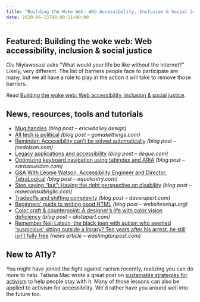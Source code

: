 ```yaml
---
title: "Building the Woke Web: Web Accessibility, Inclusion & Social Justice"
date: 2020-06-15T08:00:21+00:00
---
```


## Featured: Building the woke web: Web accessibility, inclusion & social justice

Olu Niyiawosusi asks "What would your life be like without the internet?" Likely, very different. The list of barriers people face to participate are many, but we all have a role to play in the action it will take to remove those barriers.

Read [Building the woke web: Web accessibility, inclusion & social justice](https://alistapart.com/article/building-the-woke-web/).

## News, resources, tools and tutorials

* [Mug handles](https://ericwbailey.design/writing/mug-handles.html) _(blog post – ericwbailey.design)_
* [All tech is political](https://gomakethings.com/all-tech-is-political/) _(blog post – gomakethings.com)_
* [Reminder: Accessibility can’t be solved automatically​](https://www.joedolson.com/2020/06/reminder-accessibility-cant-be-solved-automatically/) _(blog post – joedolson.com)_
* [Legacy applications and accessibility](https://www.deque.com/blog/legacy-applications-and-accessibility/) _(blog post – deque.com)_
* [Optimizing keyboard navigation using tabindex and ARIA](https://www.sarasoueidan.com/blog/keyboard-friendlier-article-listings/) _(blog post – sarasoueidan.com)_
* [Q&A With Léonie Watson, Accessibility Engineer and Director, TetraLogical](https://equalentry.com/qa-with-leonie-watson-accessibility-engineer-and-director-tetralogical/) _(blog post – equalentry.com)_
* [Stop saying “but”: Having the right perspective on disability](https://mawconsultingllc.com/2020/06/09/stop-saying-but/) _(blog post – mawconsultingllc.com)_
* [Tradeoffs and shifting complexity](https://daverupert.com/2020/06/tradeoffs-and-shifting-complexity/) _(blog post – daverupert.com)_
* [Beginners’ guide to writing good HTML](https://websitesetup.org/html-tutorial-beginners/) _(blog post – websitesetup.org)_
* [Color craft & counterpoint: A designer’s life with color vision deficiency](https://alistapart.com/article/a-designers-life-with-color-vision-deficiency/) _(blog post – alistapart.com)_
* [Remember Neli Latson, the black teen with autism who seemed ‘suspicious’ sitting outside a library? Ten years after his arrest, he still isn’t fully free](https://www.washingtonpost.com/local/remember-neli-latson-the-black-teen-with-autism-who-seemed-suspicious-sitting-outside-a-library-ten-years-after-his-arrest-he-still-isnt-fully-free/2020/06/10/53565cec-ab39-11ea-a9d9-a81c1a491c52_story.html) _(news article – washingtonpost.com)_

## New to A11y?

You might have joined the fight against racism recently, realizing you can do more to help. Tatiana Mac wrote a great post on [sustainable strategies for activism](https://tatianamac.com/posts/beware-of-burnout/) to help people stay with it. Many of those lessons can also be applied to activism for accessibility. We'd rather have you around well into the future too.